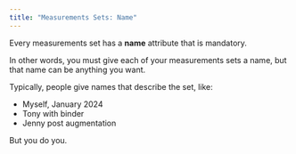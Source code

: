 ```yaml
---
title: "Measurements Sets: Name"
---
```


Every measurements set has a **name** attribute that is mandatory.

In other words, you must give each of your measurements sets a name, but that name can be anything you want.

Typically, people give names that describe the set, like:

- Myself, January 2024
- Tony with binder
- Jenny post augmentation

But you do you.
